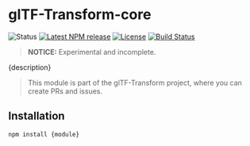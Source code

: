 # glTF-Transform-core

<!-- This file is automatically generated. Please don't edit it directly:
if you find an error, edit the source file (likely index.js), and re-run
./scripts/generate-readmes in the turf project. -->

![Status](https://img.shields.io/badge/status-experimental-orange.svg)
[![Latest NPM release](https://img.shields.io/npm/v/gltf-transform-core.svg)](https://www.npmjs.com/package/{module})
[![License](https://img.shields.io/npm/l/{module}.svg)](https://github.com/donmccurdy/{module}/blob/master/LICENSE)
[![Build Status](https://travis-ci.com/donmccurdy/{module}.svg?branch=master)](https://travis-ci.com/donmccurdy/{module})

> **NOTICE:** Experimental and incomplete.

{description}

> This module is part of the glTF-Transform project, where you can create PRs and
issues.

## Installation

```
npm install {module}
```

